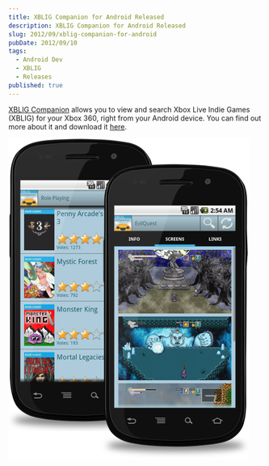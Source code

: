 ```yaml
---
title: XBLIG Companion for Android Released
description: XBLIG Companion for Android Released
slug: 2012/09/xblig-companion-for-android
pubDate: 2012/09/10
tags:
  - Android Dev
  - XBLIG
  - Releases
published: true
---
```


[XBLIG Companion](/xblig-companion) allows you to view and search Xbox Live Indie Games (XBLIG) for your Xbox 360, right from your Android device. You can find out more about it and download it [here](/xblig-companion).

![screenshot](xbligc-phones.png)